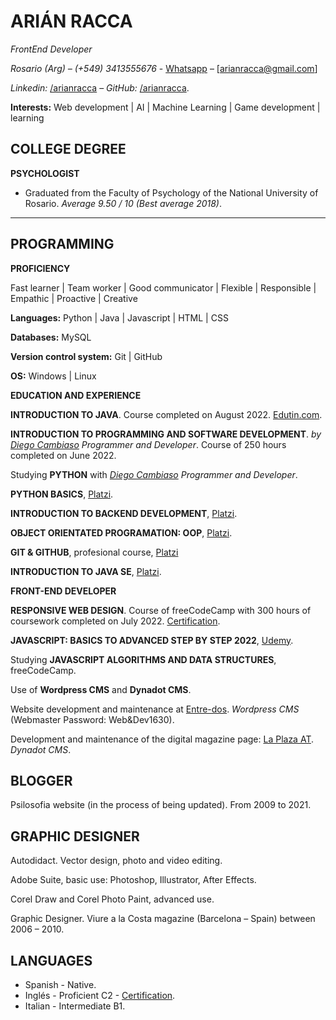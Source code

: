# ARIÁN RACCA

_FrontEnd Developer_

_Rosario (Arg) – (+549) 3413555676_ - [Whatsapp](https://api.whatsapp.com/send?phone=5493413555676) – [arianracca@gmail.com]

_Linkedin:_ [/arianracca](https://www.linkedin.com/in/arian-racca-696440131/) – _GitHub:_ [/arianracca](https://github.com/arianracca).

**Interests:** Web development | AI | Machine Learning | Game development | learning


## COLLEGE DEGREE

**PSYCHOLOGIST**
- Graduated from the Faculty of Psychology of the National University of Rosario.
_Average 9.50 / 10 (Best average 2018)_.
---

## PROGRAMMING

**PROFICIENCY**

Fast learner | Team worker | Good communicator | Flexible | Responsible | Empathic | Proactive | Creative

**Languages:** Python | Java | Javascript | HTML | CSS

**Databases:** MySQL

**Version control system:** Git | GitHub 

**OS:** Windows | Linux

**EDUCATION AND EXPERIENCE**

**INTRODUCTION TO JAVA**. Course completed on August 2022. [Edutin.com](https://edutin.com/introduccion-a-java).

**INTRODUCTION TO PROGRAMMING AND SOFTWARE DEVELOPMENT**.
_by [Diego Cambiaso](https://pixelcoblog.com/) Programmer and Developer_. Course of 250 hours completed on June 2022.

Studying **PYTHON** with _[Diego Cambiaso](https://pixelcoblog.com/) Programmer and Developer_.

**PYTHON BASICS**, [Platzi](https://platzi.com/p/arianracca/).

**INTRODUCTION TO BACKEND DEVELOPMENT**, [Platzi](https://platzi.com/p/arianracca/).

**OBJECT ORIENTATED PROGRAMATION: OOP**, [Platzi](https://platzi.com/p/arianracca/).

**GIT & GITHUB**, profesional course, [Platzi](https://platzi.com/p/arianracca/)

**INTRODUCTION TO JAVA SE**, [Platzi](https://platzi.com/p/arianracca/).

**FRONT-END DEVELOPER**

**RESPONSIVE WEB DESIGN**. Course of freeCodeCamp with 300 hours of coursework completed on July 2022. [Certification](https://www.freecodecamp.org/certification/Eldanesh/responsive-web-design).

**JAVASCRIPT: BASICS TO ADVANCED STEP BY STEP 2022**, [Udemy](https://www.udemy.com/course/javascript-basics-to-advanced/).

Studying **JAVASCRIPT ALGORITHMS AND DATA STRUCTURES**, freeCodeCamp.

Use of **Wordpress CMS** and **Dynadot CMS**.

Website development and maintenance at [Entre-dos](https://entredoscom.wordpress.com/acerca-del-webmaster/). _Wordpress CMS_ (Webmaster Password: Web&Dev1630).

Development and maintenance of the digital magazine page: [La Plaza AT](https://www.laplazat.com/webmaster). _Dynadot CMS_.

## BLOGGER

Psilosofia website (in the process of being updated). From 2009 to 2021. 

## GRAPHIC DESIGNER

Autodidact. Vector design, photo and video editing.

Adobe Suite, basic use: Photoshop, Illustrator, After Effects.

Corel Draw and Corel Photo Paint, advanced use.

Graphic Designer. Viure a la Costa magazine (Barcelona – Spain) between 2006 – 2010.

## LANGUAGES
- Spanish - Native.
- Inglés - Proficient C2 - [Certification](https://www.efset.org/cert/StkhLS).
- Italian - Intermediate B1.
